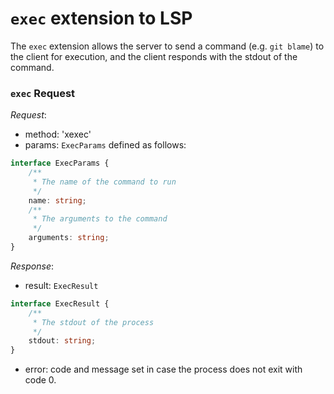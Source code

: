 # `exec` extension to LSP

The `exec` extension allows the server to send a command (e.g. `git blame`) to the client for execution, and the client responds with the stdout of the command.

### `exec` Request

_Request_:
* method: 'xexec'
* params: `ExecParams` defined as follows:
```typescript
interface ExecParams {
    /**
     * The name of the command to run
     */
    name: string;
    /**
     * The arguments to the command
     */
    arguments: string;
}
```

_Response_:
* result: `ExecResult`
```typescript
interface ExecResult {
    /**
     * The stdout of the process
     */
    stdout: string;
}
```
* error: code and message set in case the process does not exit with code 0.

